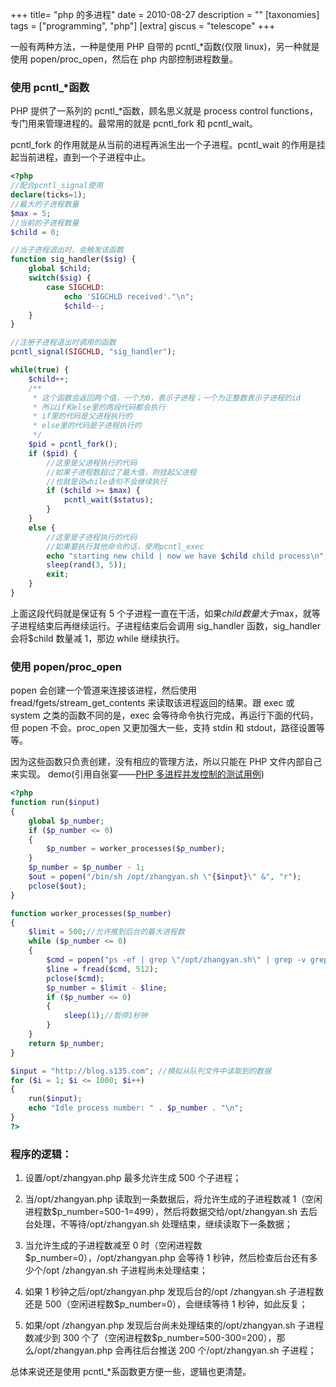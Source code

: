+++
title= "php 的多进程"
date = 2010-08-27
description = ""
[taxonomies]
tags = ["programming", "php"]
[extra]
giscus = "telescope"
+++

一般有两种方法，一种是使用 PHP 自带的 pcntl\_\*函数(仅限 linux)，另一种就是使用 popen/proc_open，然后在 php 内部控制进程数量。

### 使用 pcntl\_\*函数

PHP 提供了一系列的 pcntl\_\*函数，顾名思义就是 process control functions，专门用来管理进程的。最常用的就是 pcntl_fork 和 pcntl_wait。

pcntl_fork 的作用就是从当前的进程再派生出一个子进程。pcntl_wait 的作用是挂起当前进程，直到一个子进程中止。

```php
<?php
//配合pcntl_signal使用
declare(ticks=1);
//最大的子进程数量
$max = 5;
//当前的子进程数量
$child = 0;

//当子进程退出时，会触发该函数
function sig_handler($sig) {
	global $child;
	switch($sig) {
		case SIGCHLD:
			echo 'SIGCHLD received'."\n";
			$child--;
	}
}

//注册子进程退出时调用的函数
pcntl_signal(SIGCHLD, "sig_handler");

while(true) {
	$child++;
	/**
	 * 这个函数会返回两个值，一个为0，表示子进程；一个为正整数表示子进程的id
	 * 所以if和else里的两段代码都会执行
	 * if里的代码是父进程执行的
	 * else里的代码是子进程执行的
	 */
	$pid = pcntl_fork();
	if ($pid) {
		//这里是父进程执行的代码
		//如果子进程数超过了最大值，则挂起父进程
		//也就是说while语句不会继续执行
		if ($child >= $max) {
			pcntl_wait($status);
		}
	}
	else {
		//这里是子进程执行的代码
		//如果要执行其他命令的话，使用pcntl_exec
		echo "starting new child | now we have $child child process\n";
		sleep(rand(3, 5));
		exit;
	}
}
```

上面这段代码就是保证有 5 个子进程一直在干活，如果$child数量大于$max，就等子进程结束后再继续运行。子进程结束后会调用 sig_handler 函数，sig_handler 会将$child 数量减 1，那边 while 继续执行。

### 使用 popen/proc_open

popen 会创建一个管道来连接该进程，然后使用 fread/fgets/stream_get_contents 来读取该进程返回的结果。跟 exec 或 system 之类的函数不同的是，exec 会等待命令执行完成，再运行下面的代码，但 popen 不会。proc_open 又更加强大一些，支持 stdin 和 stdout，路径设置等等。

因为这些函数只负责创建，没有相应的管理方法，所以只能在 PHP 文件内部自己来实现。
demo(引用自张宴——<a href="http://blog.s135.com/post/311/">PHP 多进程并发控制的测试用例</a>)

```php
<?php
function run($input)
{
    global $p_number;
    if ($p_number <= 0)
    {
        $p_number = worker_processes($p_number);
    }
    $p_number = $p_number - 1;
    $out = popen("/bin/sh /opt/zhangyan.sh \"{$input}\" &", "r");
    pclose($out);
}

function worker_processes($p_number)
{
    $limit = 500;//允许推到后台的最大进程数
    while ($p_number <= 0)
    {
        $cmd = popen("ps -ef | grep \"/opt/zhangyan.sh\" | grep -v grep | wc -l", "r");
        $line = fread($cmd, 512);
        pclose($cmd);
        $p_number = $limit - $line;
        if ($p_number <= 0)
        {
            sleep(1);//暂停1秒钟
        }
    }
    return $p_number;
}

$input = "http://blog.s135.com"; //模拟从队列文件中读取到的数据
for ($i = 1; $i <= 1000; $i++)
{
    run($input);
    echo "Idle process number: " . $p_number . "\n";
}
?>
```

### 程序的逻辑：

1. 设置/opt/zhangyan.php 最多允许生成 500 个子进程；

2. 当/opt/zhangyan.php 读取到一条数据后，将允许生成的子进程数减 1（空闲进程数$p_number=500-1=499），然后将数据交给/opt/zhangyan.sh 去后台处理，不等待/opt/zhangyan.sh 处理结束，继续读取下一条数据；

3. 当允许生成的子进程数减至 0 时（空闲进程数$p_number=0），/opt/zhangyan.php 会等待 1 秒钟，然后检查后台还有多少个/opt /zhangyan.sh 子进程尚未处理结束；

4. 如果 1 秒钟之后/opt/zhangyan.php 发现后台的/opt /zhangyan.sh 子进程数还是 500（空闲进程数$p_number=0），会继续等待 1 秒钟，如此反复；

5. 如果/opt /zhangyan.php 发现后台尚未处理结束的/opt/zhangyan.sh 子进程数减少到 300 个了（空闲进程数$p_number=500-300=200），那么/opt/zhangyan.php 会再往后台推送 200 个/opt/zhangyan.sh 子进程；

总体来说还是使用 pcntl\_\*系函数更方便一些，逻辑也更清楚。
